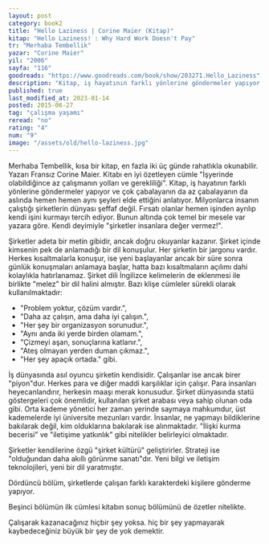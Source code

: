 ```yaml
---
layout: post
category: book2
title: "Hello Laziness | Corine Maier (Kitap)"
kitap: "Hello Laziness! : Why Hard Work Doesn't Pay"
tr: "Merhaba Tembellik"
yazar: "Corine Maier"
yil: "2006"
sayfa: "116"
goodreads: "https://www.goodreads.com/book/show/203271.Hello_Laziness"
description: "Kitap, iş hayatının farklı yönlerine göndermeler yapıyor ve çok çabalayanın da az çabalayanın da aslında hemen hemen aynı şeyleri elde ettiğini anlatıyor."
published: true
last_modified_at: 2023-01-14
posted: 2015-06-27
tag: "çalışma yaşamı"
reread: "no"
rating: "4"
num: "9"
image: "/assets/old/hello-laziness.jpg"
---
```


Merhaba Tembellik, kısa bir kitap, en fazla iki üç günde rahatlıkla okunabilir. Yazarı Fransız Corine Maier. Kitabı en iyi özetleyen cümle "İşyerinde olabildiğince az çalışmanın yolları ve gerekliliği". Kitap, iş hayatının farklı yönlerine göndermeler yapıyor ve çok çabalayanın da az çabalayanın da aslında hemen hemen aynı şeyleri elde ettiğini anlatıyor. Milyonlarca insanın çalıştığı şirketlerin dünyası şeffaf değil. Fırsatı olanlar hemen işinden ayrılıp kendi işini kurmayı tercih ediyor. Bunun altında çok temel bir mesele var yazara göre. Kendi deyimiyle "şirketler insanlara değer vermez!".

Şirketler adeta bir metin gibidir, ancak doğru okuyanlar kazanır. Şirket içinde kimsenin pek de anlamadığı bir dil konuşulur. Her şirketin bir jargonu vardır. Herkes kısaltmalarla konuşur, ise yeni başlayanlar ancak bir süre sonra günlük konuşmaları anlamaya başlar, hatta bazı kısaltmaların açılımı dahi kolaylıkla hatırlanamaz. Şirket dili İngilizce kelimelerin de eklenmesi ile birlikte "melez" bir dil halini almıştır. Bazı klişe cümleler sürekli olarak kullanılmaktadır:

- "Problem yoktur, çözüm vardır.",
- "Daha az çalışın, ama daha iyi çalışın.",
- "Her şey bir organizasyon sorunudur.",
- "Aynı anda iki yerde birden olamam.",
- "Çizmeyi aşan, sonuçlarına katlanır.",
- "Ateş olmayan yerden duman çıkmaz.",
- "Her şey apaçık ortada." gibi.

İş dünyasında asıl oyuncu şirketin kendisidir. Çalışanlar ise ancak birer "piyon"dur. Herkes para ve diğer maddi karşılıklar için çalışır. Para insanları heyecanlandırır, herkesin maaşı merak konusudur. Şirket dünyasında statü göstergeleri çok önemlidir, kullanılan şirket arabası veya sahip olunan oda gibi. Orta kademe yönetici her zaman yerinde saymaya mahkumdur, üst kademelerde iyi üniversite mezunları vardır. İnsanlar, ne yapmayı bildiklerine bakılarak değil, kim olduklarına bakılarak ise alınmaktadır. "İlişki kurma becerisi" ve "iletişime yatkınlık" gibi nitelikler belirleyici olmaktadır.

Şirketler kendilerine özgü "şirket kültürü" geliştirirler. Strateji ise "olduğundan daha akıllı görünme sanatı"dır. Yeni bilgi ve iletişim teknolojileri, yeni bir dil yaratmıştır.

Dördüncü bölüm, şirketlerde çalışan farklı karakterdeki kişilere gönderme yapıyor.

Beşinci bölümün ilk cümlesi kitabın sonuç bölümünü de özetler nitelikte.

Çalışarak kazanacağınız hiçbir şey yoksa. hiç bir şey yapmayarak kaybedeceğiniz büyük bir şey de yok demektir.
